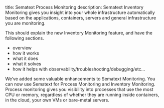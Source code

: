 title: Sematext Process Monitoring
description: Sematext Inventory Monitoring gives you insight into your whole infrastructure automatically based on the applications, containers, servers and general infrastructure you are monitoring.

This should explain the new Inventory Monitoring feature, and have the following sections.

- overview
- how it works
- what it does
- what it solves 
- how it helps with observability/troubleshooting/debugging/etc…

We’ve added some valuable enhancements to Sematext Monitoring. You can now use Sematext for Process Monitoring and Inventory Monitoring.  Process monitoring gives you visibility into processes that use the most CPU or memory, regardless of whether they are running inside containers, in the cloud, your own VMs or bare-metal servers.